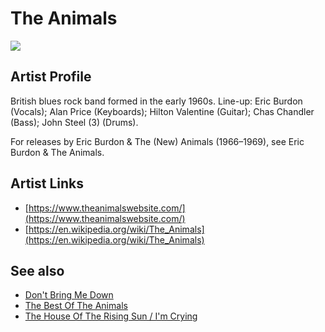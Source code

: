 # The Animals

![](../../asssets/artists/The_Animals.png)

## Artist Profile

British blues rock band formed in the early 1960s.
Line-up: Eric Burdon (Vocals); Alan Price (Keyboards); Hilton Valentine (Guitar); Chas Chandler (Bass); John Steel (3) (Drums).

For releases by Eric Burdon & The (New) Animals (1966–1969), see Eric Burdon &amp; The Animals.

## Artist Links

- [https://www.theanimalswebsite.com/](https://www.theanimalswebsite.com/)
- [https://en.wikipedia.org/wiki/The_Animals](https://en.wikipedia.org/wiki/The_Animals)


## See also

- [Don't Bring Me Down](The_Animals-Dont_Bring_Me_Down.md)
- [The Best Of The Animals](The_Animals-The_Best_Of_The_Animals.md)
- [The House Of The Rising Sun / I'm Crying](The_Animals-The_House_Of_The_Rising_Sun_-_Im_Crying.md)
